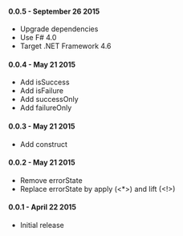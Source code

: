 #### 0.0.5 - September 26 2015
* Upgrade dependencies
* Use F# 4.0
* Target .NET Framework 4.6

#### 0.0.4 - May 21 2015
* Add isSuccess
* Add isFailure
* Add successOnly
* Add failureOnly

#### 0.0.3 - May 21 2015
* Add construct

#### 0.0.2 - May 21 2015
* Remove errorState
* Replace errorState by apply (<*>) and lift (<!>)

#### 0.0.1 - April 22 2015
* Initial release
